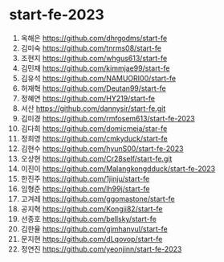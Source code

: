 # start-fe-2023

1. 옥해은 https://github.com/dhrgodms/start-fe
1. 김미숙 https://github.com/tnrms08/start-fe
1. 조현지 https://github.com/whgus613/start-fe
1. 김민재 https://github.com/kimmjae99/start-fe
1. 김유석 https://github.com/NAMUORI00/start-fe
1. 허재혁 https://github.com/Deutan99/start-fe
1. 정혜연 https://github.com/HY219/start-fe
1. 서산 https://github.com/dannysir/start-fe.git
1. 김미경 https://github.com/rmfosem613/start-fe-2023
1. 김다희 https://github.com/domicmeia/star-fe
1. 정희영 https://github.com/cmkyduck/start-fe
1. 김현수 https://github.com/hyunS00/start-fe-2023
1. 오상현 https://github.com/Cr28self/start-fe.git
1. 이진이 https://github.com/Malangkongdduck/start-fe-2023
1. 한진주 https://github.com/1jinju/start-fe
1. 임형준 https://github.com/lh99j/start-fe
1. 고겨레 https://github.com/ggomastone/start-fe
1. 공지혁 https://github.com/Kongji82/start-fe
1. 선종호 https://github.com/bellsky/start-fe
1. 김한율 https://github.com/gimhanyul/start-fe
1. 문지현 https://github.com/dLqovop/start-fe
1. 정연진 https://github.com/yeonjinn/start-fe-2023

